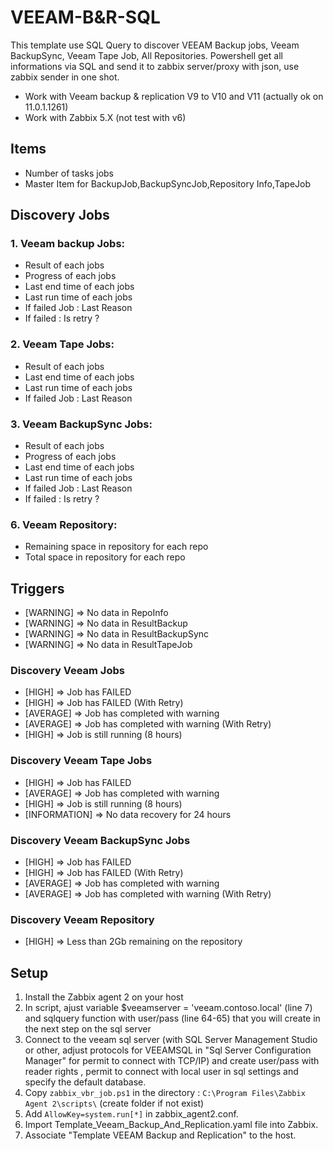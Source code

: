 # VEEAM-B&R-SQL

This template use SQL Query to discover VEEAM Backup jobs, Veeam BackupSync, Veeam Tape Job, All Repositories.
Powershell get all informations via SQL and send it to zabbix server/proxy with json, use zabbix sender in one shot.

- Work with Veeam backup & replication V9 to V10 and V11 (actually ok on 11.0.1.1261)
- Work with Zabbix 5.X (not test with v6)

## Items

  - Number of tasks jobs
  - Master Item for BackupJob,BackupSyncJob,Repository Info,TapeJob

## Discovery Jobs

### 1. Veeam backup Jobs:
  - Result of each jobs
  - Progress of each jobs
  - Last end time of each jobs
  - Last run time of each jobs
  - If failed Job : Last Reason
  - If failed : Is retry ?

### 2. Veeam Tape Jobs:
  - Result of each jobs
  - Last end time of each jobs
  - Last run time of each jobs
  - If failed Job : Last Reason

### 3. Veeam BackupSync Jobs:
  - Result of each jobs
  - Progress of each jobs
  - Last end time of each jobs
  - Last run time of each jobs
  - If failed Job : Last Reason
  - If failed : Is retry ?

### 6. Veeam Repository:
  - Remaining space in repository for each repo
  - Total space in repository for each repo

## Triggers

- [WARNING] => No data in RepoInfo
- [WARNING] => No data in ResultBackup
- [WARNING] => No data in ResultBackupSync
- [WARNING] => No data in ResultTapeJob

### Discovery Veeam Jobs

- [HIGH] => Job has FAILED
- [HIGH] => Job has FAILED (With Retry)	
- [AVERAGE] => Job has completed with warning
- [AVERAGE] => Job has completed with warning (With Retry)	
- [HIGH] => Job is still running (8 hours)

### Discovery Veeam Tape Jobs
- [HIGH] => Job has FAILED
- [AVERAGE] => Job has completed with warning
- [HIGH] => Job is still running (8 hours)
- [INFORMATION] => No data recovery for 24 hours

### Discovery Veeam BackupSync Jobs
- [HIGH] => Job has FAILED
- [HIGH] => Job has FAILED (With Retry)	
- [AVERAGE] => Job has completed with warning
- [AVERAGE] => Job has completed with warning (With Retry)	

### Discovery Veeam Repository
- [HIGH] => Less than 2Gb remaining on the repository


## Setup

1. Install the Zabbix agent 2 on your host
2.  In script, ajust variable $veeamserver = 'veeam.contoso.local' (line 7) and sqlquery function with user/pass (line 64-65) that you will create in the next step on the sql server 
3.  Connect to the veeam sql server (with SQL Server Management Studio or other, adjust protocols for VEEAMSQL in "Sql Server Configuration Manager" for permit to connect with TCP/IP) and create user/pass with reader rights , permit to connect with local user in sql settings and specify the default database.
4. Copy `zabbix_vbr_job.ps1` in the directory : `C:\Program Files\Zabbix Agent 2\scripts\` (create folder if not exist)
5. Add `AllowKey=system.run[*]` in zabbix_agent2.conf.
6. Import Template_Veeam_Backup_And_Replication.yaml file into Zabbix.
7. Associate "Template VEEAM Backup and Replication" to the host.
